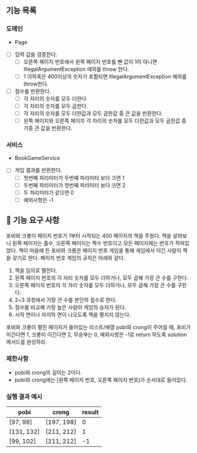 ## 기능 목록
### 도메인
- Page
- [ ] 입력 값을 검증한다.
  - [ ] 오른쪽 페이지 번호에서 왼쪽 페이지 번호를 뺀 값이 1이 아니면 IllegalArgumentException 에외를 throw 한다.
  - [ ] 1 이하혹은 400이상의 숫자가 포함되면 IllegalArgumentException 예외를 throw한다.
- [ ] 점수를 반환한다.
  - [ ] 각 자리의 숫자를 모두 더한다
  - [ ] 각 자리의 숫자를 모두 곱한다.
  - [ ] 각 자리의 숫자를 모두 더한값과 모두 곱한값 중 큰 값을 반환한다.
  - [ ] 왼쪽 페이지와 오른쪽 페이지 각 자리의 숫자를 모두 더한값과 모두 곱한값 중 가증 큰 값을 반환한다.
### 서비스
- BookGameService
- [ ] 게임 결과를 반환한다.
  - [ ] 첫번째 파리미터가 두번째 파라미터 보다 크면 1
  - [ ] 두번째 파리미터가 첫번째 파라미터 보다 크면 2
  - [ ] 두 파리미터가 같으면 0
  - [ ] 예외사항은 -1

## 🚀 기능 요구 사항

포비와 크롱이 페이지 번호가 1부터 시작되는 400 페이지의 책을 주웠다. 책을 살펴보니 왼쪽 페이지는 홀수, 오른쪽 페이지는 짝수 번호이고 모든 페이지에는 번호가 적혀있었다. 책이 마음에 든 포비와 크롱은 페이지 번호 게임을 통해 게임에서 이긴 사람이 책을 갖기로 한다. 페이지 번호 게임의 규칙은 아래와 같다.

1. 책을 임의로 펼친다.
2. 왼쪽 페이지 번호의 각 자리 숫자를 모두 더하거나, 모두 곱해 가장 큰 수를 구한다.
3. 오른쪽 페이지 번호의 각 자리 숫자를 모두 더하거나, 모두 곱해 가장 큰 수를 구한다.
4. 2~3 과정에서 가장 큰 수를 본인의 점수로 한다.
5. 점수를 비교해 가장 높은 사람이 게임의 승자가 된다.
6. 시작 면이나 마지막 면이 나오도록 책을 펼치지 않는다.

포비와 크롱이 펼친 페이지가 들어있는 리스트/배열 pobi와 crong이 주어질 때, 포비가 이긴다면 1, 크롱이 이긴다면 2, 무승부는 0, 예외사항은 -1로 return 하도록 solution 메서드를 완성하라.

### 제한사항

- pobi와 crong의 길이는 2이다.
- pobi와 crong에는 [왼쪽 페이지 번호, 오른쪽 페이지 번호]가 순서대로 들어있다.

### 실행 결과 예시

| pobi | crong | result |
| --- | --- | --- |
| [97, 98] | [197, 198] | 0 |
| [131, 132] | [211, 212] | 1 |
| [99, 102] | [211, 212] | -1 |
